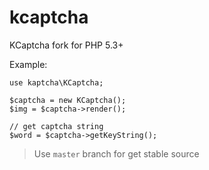 kcaptcha
========

KCaptcha fork for PHP 5.3+

Example:

    use kaptcha\KCaptcha;

    $captcha = new KCaptcha();
    $img = $captcha->render();

    // get captcha string
    $word = $captcha->getKeyString();


> Use `master` branch for get stable source

